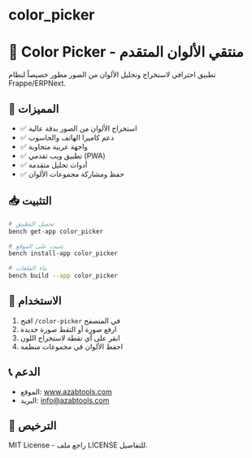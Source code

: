# color_picker
# 🎨 Color Picker - منتقي الألوان المتقدم

تطبيق احترافي لاستخراج وتحليل الألوان من الصور مطور خصيصاً لنظام Frappe/ERPNext.

## 🚀 المميزات

- ✅ استخراج الألوان من الصور بدقة عالية
- ✅ دعم كاميرا الهاتف والحاسوب
- ✅ واجهة عربية متجاوبة 
- ✅ تطبيق ويب تقدمي (PWA)
- ✅ أدوات تحليل متقدمة
- ✅ حفظ ومشاركة مجموعات الألوان

## 📥 التثبيت

```bash
# تحميل التطبيق
bench get-app color_picker

# تثبيت على الموقع
bench install-app color_picker

# بناء الملفات
bench build --app color_picker
```

## 🔧 الاستخدام

1. افتح `/color-picker` في المتصفح
2. ارفع صورة أو التقط صورة جديدة
3. انقر على أي نقطة لاستخراج اللون
4. احفظ الألوان في مجموعات منظمة

## 📞 الدعم

- الموقع: www.azabtools.com
- البريد: info@azabtools.com

## 📄 الترخيص

MIT License - راجع ملف LICENSE للتفاصيل.
